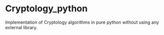 # Cryptology_python
Implementation of Cryptology algorithms in pure python without using any external library.
